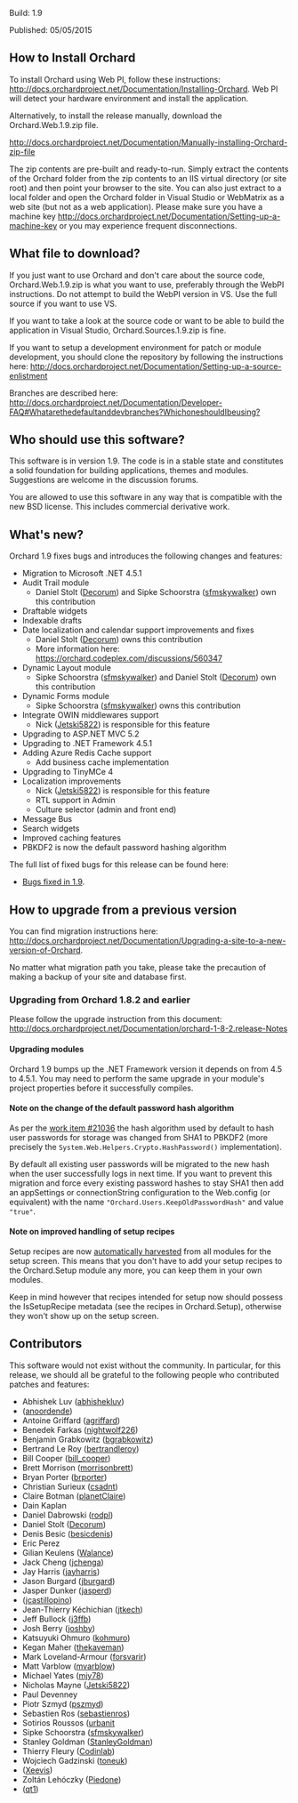 Build: 1.9

Published: 05/05/2015

How to Install Orchard
----------------------

To install Orchard using Web PI, follow these instructions:
<http://docs.orchardproject.net/Documentation/Installing-Orchard>.
Web PI will detect your hardware environment and install the application.

Alternatively, to install the release manually, download the Orchard.Web.1.9.zip file.

<http://docs.orchardproject.net/Documentation/Manually-installing-Orchard-zip-file>

The zip contents are pre-built and ready-to-run. Simply extract the contents of the Orchard
folder from the zip contents to an IIS virtual directory (or site root) and then point your
browser to the site. You can also just extract to a local folder and open the Orchard
folder in Visual Studio or WebMatrix as a web site (but not as a web application).
Please make sure you have a machine key
<http://docs.orchardproject.net/Documentation/Setting-up-a-machine-key>
or you may experience frequent disconnections.

What file to download?
----------------------

If you just want to use Orchard and don't care about the source code, Orchard.Web.1.9.zip
is what you want to use, preferably through the WebPI instructions.
Do not attempt to build the WebPI version in VS. Use the full source if you want to use VS.

If you want to take a look at the source code or want to be able to build the application in Visual Studio,
Orchard.Sources.1.9.zip is fine.

If you want to setup a development environment for patch or module development,
you should clone the repository by following the instructions here:
<http://docs.orchardproject.net/Documentation/Setting-up-a-source-enlistment>

Branches are described here: <http://docs.orchardproject.net/Documentation/Developer-FAQ#Whatarethedefaultanddevbranches?WhichoneshouldIbeusing?>

Who should use this software?
-----------------------------

This software is in version 1.9. The code is in a stable state and constitutes
a solid foundation for building applications, themes and modules.
Suggestions are welcome in the discussion forums.

You are allowed to use this software in any way that is compatible with the new BSD license.
This includes commercial derivative work.

What's new?
-----------

Orchard 1.9 fixes bugs and introduces the following changes and features:

* Migration to Microsoft .NET 4.5.1
* Audit Trail module
  * Daniel Stolt ([Decorum](https://www.codeplex.com/site/users/view/Decorum)) and Sipke Schoorstra ([sfmskywalker](https://www.codeplex.com/site/users/view/sfmskywalker)) own this contribution
* Draftable widgets
* Indexable drafts
* Date localization and calendar support improvements and fixes
  * Daniel Stolt ([Decorum](https://www.codeplex.com/site/users/view/Decorum)) owns this contribution
  * More information here: https://orchard.codeplex.com/discussions/560347
* Dynamic Layout module
  * Sipke Schoorstra ([sfmskywalker](https://www.codeplex.com/site/users/view/sfmskywalker)) and Daniel Stolt ([Decorum](https://www.codeplex.com/site/users/view/Decorum)) own this contribution
* Dynamic Forms module
  * Sipke Schoorstra ([sfmskywalker](https://www.codeplex.com/site/users/view/sfmskywalker)) owns this contribution
* Integrate OWIN middlewares support
  * Nick ([Jetski5822](https://www.codeplex.com/site/users/view/Jetski5822)) is responsible for this feature
* Upgrading to ASP.NET MVC 5.2
* Upgrading to .NET Framework 4.5.1
* Adding Azure Redis Cache support
  * Add business cache implementation
* Upgrading to TinyMCe 4
* Localization improvements
  * Nick ([Jetski5822](https://www.codeplex.com/site/users/view/Jetski5822)) is responsible for this feature
  * RTL support in Admin
  * Culture selector (admin and front end)
* Message Bus
* Search widgets
* Improved caching features
* PBKDF2 is now the default password hashing algorithm


The full list of fixed bugs for this release can be found here:

* [Bugs fixed in 1.9](https://github.com/OrchardCMS/Orchard/issues?q=is%3Aissue+milestone%3A%22Orchard+1.9%22+is%3Aclosed).

How to upgrade from a previous version
--------------------------------------

You can find migration instructions here: <http://docs.orchardproject.net/Documentation/Upgrading-a-site-to-a-new-version-of-Orchard>.

No matter what migration path you take, please take the precaution of making a backup of your
site and database first.

### Upgrading from Orchard 1.8.2 and earlier

Please follow the upgrade instruction from this document: <http://docs.orchardproject.net/Documentation/orchard-1-8-2.release-Notes>

#### Upgrading modules

Orchard 1.9 bumps up the .NET Framework version it depends on from 4.5 to 4.5.1. You may need to perform the same upgrade in your module's project properties before it successfully compiles.

#### Note on the change of the default password hash algorithm

As per the [work item #21036](https://orchard.codeplex.com/workitem/21036) the hash algorithm used by default to hash user passwords for storage was changed from SHA1 to PBKDF2 (more precisely the `System.Web.Helpers.Crypto.HashPassword()` implementation).

By default all existing user passwords will be migrated to the new hash when the user successfully logs in next time. If you want to prevent this migration and force every existing password hashes to stay SHA1 then add an appSettings or connectionString configuration to the Web.config (or equivalent) with the name `"Orchard.Users.KeepOldPasswordHash"` and value `"true"`.

#### Note on improved handling of setup recipes

Setup recipes are now [automatically harvested](https://orchard.codeplex.com/workitem/20942) from all modules for the setup screen. This means that you don't have to add your setup recipes to the Orchard.Setup module any more, you can keep them in your own modules.

Keep in mind however that recipes intended for setup now should possess the IsSetupRecipe metadata (see the recipes in Orchard.Setup), otherwise they won't show up on the setup screen.

Contributors
------------

This software would not exist without the community. In particular, for this release,
we should all be grateful to the following people who contributed patches and features:

- Abhishek Luv	([abhishekluv](http://www.codeplex.com/site/users/view/abhishekluv))
- 	([anoordende](http://www.codeplex.com/site/users/view/anoordende))
- Antoine Griffard	([agriffard](http://www.codeplex.com/site/users/view/agriffard))
- Benedek Farkas	([nightwolf226](https://www.codeplex.com/site/users/view/nightwolf226))
- Benjamin Grabkowitz	([bgrabkowitz](https://www.codeplex.com/site/users/view/bgrabkowitz))
- Bertrand Le Roy	([bertrandleroy](http://www.codeplex.com/site/users/view/bertrandleroy))
- Bill Cooper	([bill_cooper](http://www.codeplex.com/site/users/view/bill_cooper))
- Brett Morrison	([morrisonbrett](https://www.codeplex.com/site/users/view/morrisonbrett))
- Bryan Porter	([brporter](https://www.codeplex.com/site/users/view/brporter))
- Christian Surieux	([csadnt](http://www.codeplex.com/site/users/view/csadnt))
- Claire Botman	([planetClaire](https://www.codeplex.com/site/users/view/planetClaire))
- Dain Kaplan	
- Daniel Dabrowski	([rodpl](https://www.codeplex.com/site/users/view/rodpl))
- Daniel Stolt	([Decorum](https://www.codeplex.com/site/users/view/Decorum))
- Denis Besic	([besicdenis](https://www.codeplex.com/site/users/view/besicdenis))
- Eric Perez	
- Gilian Keulens	([Walance](http://www.codeplex.com/site/users/view/Walance))
- Jack Cheng	([jchenga](https://www.codeplex.com/site/users/view/jchenga))
- Jay Harris	([jayharris](https://www.codeplex.com/site/users/view/jayharris))
- Jason Burgard	([jburgard](https://www.codeplex.com/site/users/view/jburgard))
- Jasper Dunker	([jasperd](http://www.codeplex.com/site/users/view/jasperd))
- 	([jcastillopino](http://www.codeplex.com/site/users/view/jcastillopino))
- Jean-Thierry Kéchichian	([jtkech](https://www.codeplex.com/site/users/view/jtkech))
- Jeff Bullock	([j3ffb](https://www.codeplex.com/site/users/view/j3ffb))
- Josh Berry	([joshby](https://www.codeplex.com/site/users/view/joshby))
- Katsuyuki Ohmuro	([kohmuro](https://www.codeplex.com/site/users/view/kohmuro))
- Kegan Maher	([thekaveman](https://www.codeplex.com/site/users/view/thekaveman))
- Mark Loveland-Armour	([forsvarir](https://www.codeplex.com/site/users/view/forsvarir))
- Matt Varblow	([mvarblow](https://www.codeplex.com/site/users/view/mvarblow))
- Michael Yates	([mjy78](http://www.codeplex.com/site/users/view/mjy78))
- Nicholas Mayne	([Jetski5822](http://www.codeplex.com/site/users/view/Jetski5822))
- Paul Devenney	
- Piotr Szmyd	([pszmyd](https://www.codeplex.com/site/users/view/pszmyd))
- Sebastien Ros	([sebastienros](http://www.codeplex.com/site/users/view/sebastienros))
- Sotirios Roussos	([urbanit](http://www.codeplex.com/site/users/view/urbanit)
- Sipke Schoorstra	([sfmskywalker](http://www.codeplex.com/site/users/view/sfmskywalker))
- Stanley Goldman	([StanleyGoldman](http://www.codeplex.com/site/users/view/StanleyGoldman))
- Thierry Fleury	([Codinlab](https://www.codeplex.com/site/users/view/Codinlab))
- Wojciech Gadzinski	([toneuk](https://www.codeplex.com/site/users/view/Ermesx))
- 	([Xeevis](https://www.codeplex.com/site/users/view/Xeevis))
- Zoltán Lehóczky	([Piedone](http://www.codeplex.com/site/users/view/Piedone))
- 	([qt1](http://www.codeplex.com/site/users/view/qt1))
